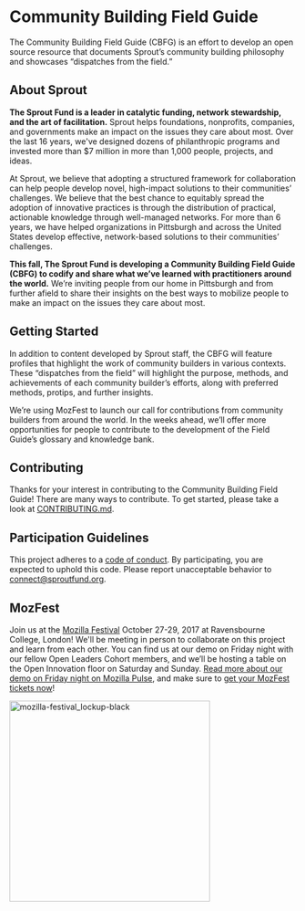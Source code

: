 # Community Building Field Guide

The Community Building Field Guide (CBFG) is an effort to develop an open source resource that documents Sprout’s community building philosophy and showcases “dispatches from the field.” 

## About Sprout
**The Sprout Fund is a leader in catalytic funding, network stewardship, and the art of facilitation.** Sprout helps foundations, nonprofits, companies, and governments make an impact on the issues they care about most. Over the last 16 years, we've designed dozens of philanthropic programs and invested more than $7 million in more than 1,000 people, projects, and ideas. 

At Sprout, we believe that adopting a structured framework for collaboration can help people develop novel, high-impact solutions to their communities’ challenges. We believe that the best chance to equitably spread the adoption of innovative practices is through the distribution of practical, actionable knowledge through well-managed networks. For more than 6 years, we have helped organizations in Pittsburgh and across the United States develop effective, network-based solutions to their communities’ challenges. 

**This fall, The Sprout Fund is developing a Community Building Field Guide (CBFG) to codify and share what we’ve learned with practitioners around the world.** We’re inviting people from our home in Pittsburgh and from further afield to share their insights on the best ways to mobilize people to make an impact on the issues they care about most. 

## Getting Started

In addition to content developed by Sprout staff, the CBFG will feature profiles that highlight the work of community builders in various contexts. These “dispatches from the field” will highlight the purpose, methods, and achievements of each community builder’s efforts, along with preferred methods, protips, and further insights.

We’re using MozFest to launch our call for contributions from community builders from around the world. In the weeks ahead, we’ll offer more opportunities for people to contribute to the development of the Field Guide’s glossary and knowledge bank. 

## Contributing

Thanks for your interest in contributing to the Community Building Field Guide! There are many ways to contribute. To get started, please take a look at [CONTRIBUTING.md](2).

## Participation Guidelines

This project adheres to a [code of conduct](4). By participating, you are expected to uphold this code. Please report unacceptable behavior to connect@sproutfund.org.

## MozFest

Join us at the [Mozilla Festival](http://mozillafestival.org/) October 27-29, 2017 at Ravensbourne College, London! We'll be meeting in person to collaborate on this project and learn from each other. You can find us at our demo on Friday night with our fellow Open Leaders Cohort members, and we’ll be hosting a table on the Open Innovation floor on Saturday and Sunday. [Read more about our demo on Friday night on Mozilla Pulse](https://www.mozillapulse.org/entry/505), and make sure to [get your MozFest tickets now](https://mozillafestival.org/tickets)!

<img width="352" alt="mozilla-festival_lockup-black" src="https://user-images.githubusercontent.com/617994/31743944-cedd2278-b411-11e7-9229-b5ce5ce5588b.png">

